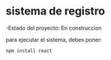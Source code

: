 <h1> sistema de registro</h1>

 -Estado del proyecto: En construccion

para ejecutar el sistema, debes poner:

```npm install react```
